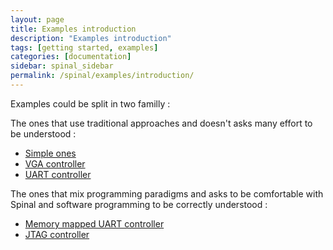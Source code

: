 ```yaml
---
layout: page
title: Examples introduction
description: "Examples introduction"
tags: [getting started, examples]
categories: [documentation]
sidebar: spinal_sidebar
permalink: /spinal/examples/introduction/
---
```


Examples could be split in two familly :

The ones that use traditional approaches and doesn't asks many effort to be understood :

- [Simple ones](/SpinalDoc/spinal/examples/simple_ones/)
- [VGA controller](/SpinalDoc/spinal/examples/vga/)
- [UART controller](/SpinalDoc/spinal/examples/uart/)

The ones that mix programming paradigms and asks to be comfortable with Spinal and software programming to be correctly understood :

- [Memory mapped UART controller](/SpinalDoc/spinal/examples/memory_mapped_uart/)
- [JTAG controller](/SpinalDoc/spinal/examples/jtag/)

